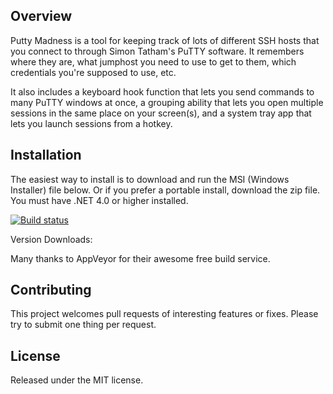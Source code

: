 ## Overview

Putty Madness is a tool for keeping track of lots of different SSH hosts that you connect to through Simon Tatham's PuTTY software. It remembers where they are, what jumphost you need to use to get to them, which credentials you're supposed to use, etc.

It also includes a keyboard hook function that lets you send commands to many PuTTY windows at once, a grouping ability that lets you open multiple sessions in the same place on your screen(s), and a system tray app that lets you launch sessions from a hotkey.

## Installation

The easiest way to install is to download and run the MSI (Windows Installer) file below. Or if you prefer a portable
install, download the zip file. You must have .NET 4.0 or higher installed.

[![Build status](https://ci.appveyor.com/api/projects/status/p37ty9a26fjl5q8w)](https://ci.appveyor.com/project/ghjm-machine/puttymadness)

Version  Downloads:

Many thanks to AppVeyor for their awesome free build service.

## Contributing

This project welcomes pull requests of interesting features or fixes. Please try to submit one thing per request.

## License

Released under the MIT license.
